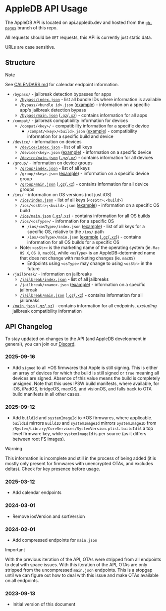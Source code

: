 # AppleDB API Usage

The AppleDB API is located on api.appledb.dev and hosted from the [`gh-pages`](https://github.com/littlebyteorg/appledb/tree/gh-pages) branch of this repo.

All requests should be `GET` requests, this API is currently just static data.

URLs are case sensitive.

## Structure

> [!NOTE]
> See [CALENDARS.md](https://github.com/littlebyteorg/appledb/blob/gh-pages/CALENDARS.md) for calendar endpoint information.

- `/bypass/` - jailbreak detection bypasses for apps
  - [`/bypass/index.json`](https://api.appledb.dev/bypass/index.json) - list all bundle IDs where information is available
  - `/bypass/<bundle id>.json` ([example](https://api.appledb.dev/bypass/com.freecharge.ios.json)) - information on a specific app's jailbreak detection bypass
  - [`/bypass/main.json`](https://api.appledb.dev/bypass/main.json) ([`.gz`](https://api.appledb.dev/bypass/main.json.gz)/[`.xz`](https://api.appledb.dev/bypass/main.json.xz)) - contains information for all apps
- `/compat/` - jailbreak compatibility information for devices
  - `/compat/<key>/` - compatibility information for a specific device
    - `/compat/<key>/<build>.json` ([example](https://api.appledb.dev/compat/iPhone12,1/19B74.json)) - compatibility information for a specific build and device
- `/device/` - information on devices
  - [`/device/index.json`](https://api.appledb.dev/device/index.json) - list of all keys
  - `/device/<key>.json` ([example](https://api.appledb.dev/device/Mac14,2.json)) - information on a specific device
  - [`/device/main.json`](https://api.appledb.dev/device/main.json) ([`.gz`](https://api.appledb.dev/device/main.json.gz)/[`.xz`](https://api.appledb.dev/device/main.json.xz)) - contains information for all devices
- `/group/` - information on device groups
  - [`/group/index.json`](https://api.appledb.dev/group/index.json) - list of all keys
  - `/group/<key>.json` ([example](https://api.appledb.dev/group/Mac%20Pro%20(2023).json)) - information on a specific device group
  - [`/group/main.json`](https://api.appledb.dev/group/main.json) ([`.gz`](https://api.appledb.dev/group/main.json.gz)/[`.xz`](https://api.appledb.dev/group/main.json.xz)) - contains information for all device groups
- `/ios/` - information on OS versions (not just iOS)
  - [`/ios/index.json`](https://api.appledb.dev/ios/index.json) - list of all keys (`<osStr>;<build>`)
  - `/ios/<osStr>;<build>.json` ([example](https://api.appledb.dev/ios/iOS;19G71.json)) - information on a specific OS build
  - [`/ios/main.json`](https://api.appledb.dev/ios/main.json) ([`.gz`](https://api.appledb.dev/ios/main.json.gz)/[`.xz`](https://api.appledb.dev/ios/main.json.xz)) - contains information for all OS builds
  - `/ios/<osType>/` - information for a specific OS
    - `/ios/<osType>/index.json` ([example](https://api.appledb.dev/ios/macOS/index.json)) - list of all keys for a specific OS, relative to the `/ios/` path
    - `/ios/<osType>/main.json` ([example](https://api.appledb.dev/ios/macOS/main.json) ([`.gz`](https://api.appledb.dev/ios/macOS/main.json.gz)/[`.xz`](https://api.appledb.dev/ios/macOS/main.json.xz))) - contains information for all OS builds for a specific OS
  - Note: `<osStr>` is the marketing name of the operating system (ie. `Mac OS X`, `OS X`, `macOS`), while `<osType>` is an AppleDB-determined name that does not change with marketing changes (ie. `macOS`)
    - Endpoints using `<osType>` may change to using `<osStr>` in the future
- `/jailbreak/` - information on jailbreaks
  - [`/jailbreak/index.json`](https://api.appledb.dev/jailbreak/index.json) - list of all jailbreaks
  - `/jailbreak/<name>.json` ([example](https://api.appledb.dev/jailbreak/Dopamine.json)) - information on a specific jailbreak
  - [`/jailbreak/main.json`](https://api.appledb.dev/jailbreak/main.json) ([`.gz`](https://api.appledb.dev/jailbreak/main.json.gz)/[`.xz`](https://api.appledb.dev/jailbreak/main.json.xz)) - contains information for all jailbreaks
- [`/main.json`](https://api.appledb.dev/main.json) ([`.gz`](https://api.appledb.dev/main.json.gz)/[`.xz`](https://api.appledb.dev/main.json.xz)) - contains information for all endpoints, *excluding* jailbreak compatibility information

## API Changelog

To stay updated on changes to the API (and AppleDB development in general), you can join our [Discord](https://discord.gg/QBj8pBa).

### 2025-09-16

- Add `signed` to all *OS firmwares that Apple is still signing. This is either an array of devices for which the build is still signed or `true` meaning all devices are signed. Absence of this value means the build is completely unsigned. Note that this uses IPSW build manifests, where available, for iOS, iPadOS, bridgeOS, macOS, and visionOS, and falls back to OTA build manifests in all other cases.

### 2025-09-12

- Add `buildId` and `systemImageId` to *OS firmwares, where applicable. `buildId` mirrors `BuildID` and `systemImageId` mirrors `SystemImageID` from `/System/Library/CoreServices/SystemVersion.plist`. `buildId` is a top level firmware key, while `systemImageId` is per source (as it differs between root FS images).

> [!WARNING]
> This information is incomplete and still in the process of being added (it is mostly only present for firmwares with unencrypted OTAs, and excludes deltas). Check for key presence before usage.

### 2025-03-12

- Add calendar endpoints

### 2024-03-01

- Remove iosVersion and sortVersion

### 2024-02-01

- Add compressed endpoints for `main.json`

> [!IMPORTANT]
> With the previous iteration of the API, OTAs were stripped from all endpoints to deal with space issues. With this iteration of the API, OTAs are only stripped from the uncompressed `main.json` endpoints. This is a stopgap until we can figure out how to deal with this issue and make OTAs available on all endpoints.

### 2023-09-13

- Initial version of this document

<!---

I'm not sure if we should include this granular information as it is somewhat self evident if you just look at the files, especially since you don't need to pass parameters or data to get the information.

### `/bypass/`

Contains information on jailbreak detection bypasses for various apps.

#### `/bypass/index.json`

Contains a list of all apps with jailbreak detection bypasses.

#### `/bypass/<bundle id>.json`

Contains information on a specific app's jailbreak detection bypass.

##### Schema

```json
{
    "name": "ALHOSN UAE",
    "bundleId": "ae.healthshield.app.ios",
    "uri": "https://apps.apple.com/us/app/alhosn-uae/id1505380329",
    "icon": "https://is4-ssl.mzstatic.com/image/thumb/Purple126/v4/71/3a/f4/713af4e1-9746-0cee-abef-e39680723c3f/source/512x512bb.jpg",
    "bypasses": [
        {
            "guide": "https://hekatos.github.io/tools/tweaks/#a-bypass",
            "repository": {
                "uri": "https://repos.slim.rocks/repo/?repoUrl=https://repo.co.kr"
            },
            "name": "A-Bypass"
        }
    ]
}
```

-->
